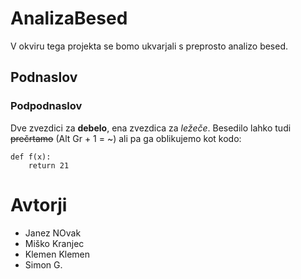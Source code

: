 # AnalizaBesed

V okviru tega projekta se bomo ukvarjali s preprosto analizo besed.

## Podnaslov

### Podpodnaslov

Dve zvezdici za **debelo**, ena zvezdica za *ležeče*.
Besedilo lahko tudi ~~prečrtamo~~ (Alt Gr + 1 = ~) ali pa ga oblikujemo kot kodo:

```
def f(x):
    return 21
```

# Avtorji

- Janez NOvak
- Miško Kranjec
- Klemen Klemen
- Simon G.
